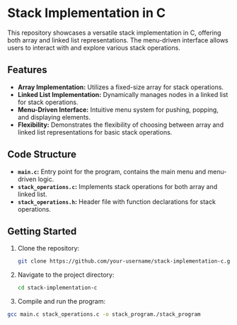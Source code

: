 # Stack Implementation in C

This repository showcases a versatile stack implementation in C, offering both array and linked list representations. The menu-driven interface allows users to interact with and explore various stack operations.

## Features

- **Array Implementation:** Utilizes a fixed-size array for stack operations.
- **Linked List Implementation:** Dynamically manages nodes in a linked list for stack operations.
- **Menu-Driven Interface:** Intuitive menu system for pushing, popping, and displaying elements.
- **Flexibility:** Demonstrates the flexibility of choosing between array and linked list representations for basic stack operations.

## Code Structure

- **`main.c`:** Entry point for the program, contains the main menu and menu-driven logic.
- **`stack_operations.c`:** Implements stack operations for both array and linked list.
- **`stack_operations.h`:** Header file with function declarations for stack operations.

## Getting Started

1. Clone the repository:

   ```bash
   git clone https://github.com/your-username/stack-implementation-c.git

2. Navigate to the project directory:
   ```bash
   cd stack-implementation-c


3. Compile and run the program:

  ```bash
  gcc main.c stack_operations.c -o stack_program./stack_program


